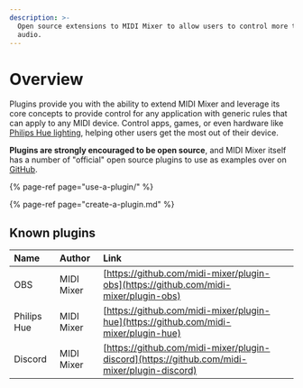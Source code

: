 ```yaml
---
description: >-
  Open source extensions to MIDI Mixer to allow users to control more than just
  audio.
---
```


# Overview

Plugins provide you with the ability to extend MIDI Mixer and leverage its core concepts to provide control for any application with generic rules that can apply to any MIDI device. Control apps, games, or even hardware like [Philips Hue lighting](https://github.com/midi-mixer/plugin-hue), helping other users get the most out of their device.

**Plugins are strongly encouraged to be open source**, and MIDI Mixer itself has a number of "official" open source plugins to use as examples over on [GitHub](http://github.com/midi-mixer).

{% page-ref page="use-a-plugin/" %}

{% page-ref page="create-a-plugin.md" %}

## Known plugins

| Name | Author | Link |
| :--- | :--- | :--- |
| OBS | MIDI Mixer | [https://github.com/midi-mixer/plugin-obs](https://github.com/midi-mixer/plugin-obs) |
| Philips Hue | MIDI Mixer | [https://github.com/midi-mixer/plugin-hue](https://github.com/midi-mixer/plugin-hue) |
| Discord | MIDI Mixer | [https://github.com/midi-mixer/plugin-discord](https://github.com/midi-mixer/plugin-discord) |

